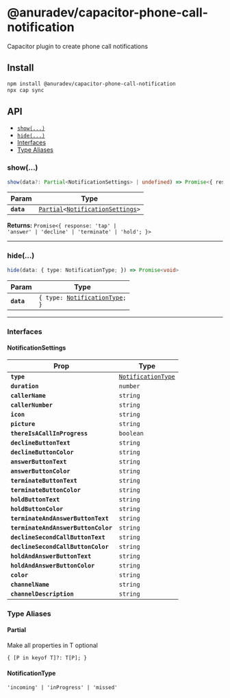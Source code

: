# @anuradev/capacitor-phone-call-notification

Capacitor plugin to create phone call notifications

## Install

```bash
npm install @anuradev/capacitor-phone-call-notification
npx cap sync
```

## API

<docgen-index>

* [`show(...)`](#show)
* [`hide(...)`](#hide)
* [Interfaces](#interfaces)
* [Type Aliases](#type-aliases)

</docgen-index>

<docgen-api>
<!--Update the source file JSDoc comments and rerun docgen to update the docs below-->

### show(...)

```typescript
show(data?: Partial<NotificationSettings> | undefined) => Promise<{ response: 'tap' | 'answer' | 'decline' | 'terminate' | 'hold'; }>
```

| Param      | Type                                                                                                        |
| ---------- | ----------------------------------------------------------------------------------------------------------- |
| **`data`** | <code><a href="#partial">Partial</a>&lt;<a href="#notificationsettings">NotificationSettings</a>&gt;</code> |

**Returns:** <code>Promise&lt;{ response: 'tap' | 'answer' | 'decline' | 'terminate' | 'hold'; }&gt;</code>

--------------------


### hide(...)

```typescript
hide(data: { type: NotificationType; }) => Promise<void>
```

| Param      | Type                                                                     |
| ---------- | ------------------------------------------------------------------------ |
| **`data`** | <code>{ type: <a href="#notificationtype">NotificationType</a>; }</code> |

--------------------


### Interfaces


#### NotificationSettings

| Prop                                | Type                                                          |
| ----------------------------------- | ------------------------------------------------------------- |
| **`type`**                          | <code><a href="#notificationtype">NotificationType</a></code> |
| **`duration`**                      | <code>number</code>                                           |
| **`callerName`**                    | <code>string</code>                                           |
| **`callerNumber`**                  | <code>string</code>                                           |
| **`icon`**                          | <code>string</code>                                           |
| **`picture`**                       | <code>string</code>                                           |
| **`thereIsACallInProgress`**        | <code>boolean</code>                                          |
| **`declineButtonText`**             | <code>string</code>                                           |
| **`declineButtonColor`**            | <code>string</code>                                           |
| **`answerButtonText`**              | <code>string</code>                                           |
| **`answerButtonColor`**             | <code>string</code>                                           |
| **`terminateButtonText`**           | <code>string</code>                                           |
| **`terminateButtonColor`**          | <code>string</code>                                           |
| **`holdButtonText`**                | <code>string</code>                                           |
| **`holdButtonColor`**               | <code>string</code>                                           |
| **`terminateAndAnswerButtonText`**  | <code>string</code>                                           |
| **`terminateAndAnswerButtonColor`** | <code>string</code>                                           |
| **`declineSecondCallButtonText`**   | <code>string</code>                                           |
| **`declineSecondCallButtonColor`**  | <code>string</code>                                           |
| **`holdAndAnswerButtonText`**       | <code>string</code>                                           |
| **`holdAndAnswerButtonColor`**      | <code>string</code>                                           |
| **`color`**                         | <code>string</code>                                           |
| **`channelName`**                   | <code>string</code>                                           |
| **`channelDescription`**            | <code>string</code>                                           |


### Type Aliases


#### Partial

Make all properties in T optional

<code>{ [P in keyof T]?: T[P]; }</code>


#### NotificationType

<code>'incoming' | 'inProgress' | 'missed'</code>

</docgen-api>

